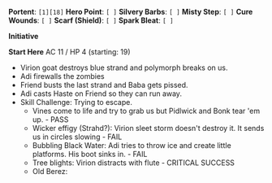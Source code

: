 **Portent**: `[1][18]`
**Hero Point**: `[ ]`
**Silvery Barbs**: `[ ]`
**Misty Step**: `[ ]`
**Cure Wounds**: `[ ]`
**Scarf (Shield)**: `[ ]`
**Spark Bleat**: `[ ]`

**Initiative**

**Start Here**
AC 11 / HP 4 (starting: 19)
- Virion goat destroys blue strand and polymorph breaks on us.
- Adi firewalls the zombies
- Friend busts the last strand and Baba gets pissed.
- Adi casts Haste on Friend so they can run away.
- Skill Challenge: Trying to escape.
	- Vines come to life and try to grab us but Pidlwick and Bonk tear 'em up. - PASS
	- Wicker effigy (Strahd?): Virion sleet storm doesn't destroy it. It sends us in circles slowing - FAIL
	- Bubbling Black Water: Adi tries to throw ice and create little platforms. His boot sinks in. - FAIL
	- Tree blights: Virion distracts with flute - CRITICAL SUCCESS
	- Old Berez: 